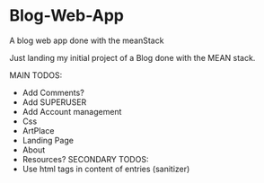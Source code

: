 # Blog-Web-App
A blog web app done with the meanStack

Just landing my initial project of a Blog done with the MEAN stack.

MAIN TODOS:
- Add Comments?
- Add SUPERUSER
- Add Account management
- Css
- ArtPlace
- Landing Page
- About
- Resources?
SECONDARY TODOS:
- Use html tags in content of entries (sanitizer)
